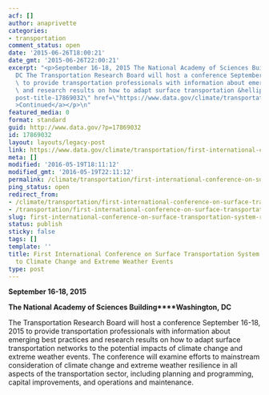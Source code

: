 ```yaml
---
acf: []
author: anaprivette
categories:
- transportation
comment_status: open
date: '2015-06-26T18:00:21'
date_gmt: '2015-06-26T22:00:21'
excerpt: "<p>September 16-18, 2015 The National Academy of Sciences Building Washington,\_\
  DC The Transportation Research Board will host a conference September 16-18, 2015\
  \ to provide transportation professionals with information about emerging best practices\
  \ and research results on how to adapt surface transportation &hellip; <a aria-describedby=\"\
  post-title-17869032\" href=\"https://www.data.gov/climate/transportation/first-international-conference-on-surface-transportation-system-resilience-to-climate-change-and-extreme-weather-events/\"\
  >Continued</a></p>\n"
featured_media: 0
format: standard
guid: http://www.data.gov/?p=17869032
id: 17869032
layout: layouts/legacy-post
link: https://www.data.gov/climate/transportation/first-international-conference-on-surface-transportation-system-resilience-to-climate-change-and-extreme-weather-events/
meta: []
modified: '2016-05-19T18:11:12'
modified_gmt: '2016-05-19T22:11:12'
permalink: /climate/transportation/first-international-conference-on-surface-transportation-system-resilience-to-climate-change-and-extreme-weather-events/
ping_status: open
redirect_from:
- /climate/transportation/first-international-conference-on-surface-transportation-system-resilience-to-climate-change-and-extreme-weather-events/
- /transportation/first-international-conference-on-surface-transportation-system-resilience-to-climate-change-and-extreme-weather-events/
slug: first-international-conference-on-surface-transportation-system-resilience-to-climate-change-and-extreme-weather-events
status: publish
sticky: false
tags: []
template: ''
title: First International Conference on Surface Transportation System Resilience
  to Climate Change and Extreme Weather Events
type: post
---
```

**September 16-18, 2015**


**The National Academy of Sciences Building****Washington, DC**


The Transportation Research Board will host a conference September 16-18, 2015 to provide transportation professionals with information about emerging best practices and research results on how to adapt surface transportation networks to the potential impacts of climate change and extreme weather events. The conference will examine efforts to mainstream consideration of climate change and extreme weather resilience in all aspects of the transportation sector, including planning and programming, capital improvements, and operations and maintenance.





